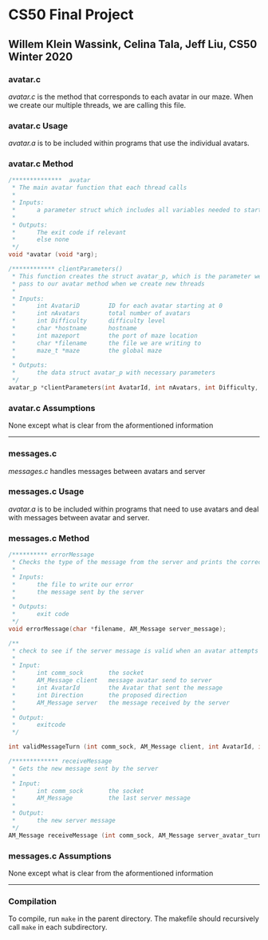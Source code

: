 # CS50 Final Project
## Willem Klein Wassink, Celina Tala, Jeff Liu, CS50 Winter 2020

### avatar.c

*avatar.c* is the method that corresponds to each avatar in our maze. When we create our multiple threads, we are calling this file. 

### avatar.c Usage

*avatar.a* is to be included within programs that use the individual avatars.

### avatar.c Method

```c
/**************  avatar
 * The main avatar function that each thread calls
 * 
 * Inputs:
 *      a parameter struct which includes all variables needed to start multithreading socket reading
 * 
 * Outputs:
 *      The exit code if relevant
 *      else none
 */
void *avatar (void *arg);

/************ clientParameters()
 * This function creates the struct avatar_p, which is the parameter we need to
 * pass to our avatar method when we create new threads
 * 
 * Inputs:
 *      int AvatariD        ID for each avatar starting at 0
 *      int nAvatars        total number of avatars
 *      int Difficulty      difficulty level
 *      char *hostname      hostname
 *      int mazeport        the port of maze location
 *      char *filename      the file we are writing to
 *      maze_t *maze        the global maze
 * 
 * Outputs:
 *      the data struct avatar_p with necessary parameters
 */
avatar_p *clientParameters(int AvatarId, int nAvatars, int Difficulty, char *hostname, int mazeport, char *filename, maze_t *maze);
```

### avatar.c Assumptions

None except what is clear from the aformentioned information

---

### messages.c

*messages.c* handles messages between avatars and server

### messages.c Usage

*avatar.a* is to be included within programs that need to use avatars and deal with messages between avatar and server.

### messages.c Method

```c
/********** errorMessage
 * Checks the type of the message from the server and prints the correct error message
 * 
 * Inputs:
 *      the file to write our error
 *      the message sent by the server
 * 
 * Outputs:
 *      exit code
 */
void errorMessage(char *filename, AM_Message server_message);

/**
 * check to see if the server message is valid when an avatar attempts to move
 * 
 * Input:
 *      int comm_sock       the socket
 *      AM_Message client   message avatar send to server
 *      int AvatarId        the Avatar that sent the message
 *      int Direction       the proposed direction
 *      AM_Message server   the message received by the server
 * 
 * Output:
 *      exitcode
 */

int validMessageTurn (int comm_sock, AM_Message client, int AvatarId, int Direction, AM_Message server_avatar_turn);

/************* receiveMessage
 * Gets the new message sent by the server
 * 
 * Input:
 *      int comm_sock       the socket
 *      AM_Message          the last server message
 * 
 * Output:
 *      the new server message
 */
AM_Message receiveMessage (int comm_sock, AM_Message server_avatar_turn);
```

### messages.c Assumptions

None except what is clear from the aformentioned information

---

### Compilation

To compile, run `make` in the parent directory. The makefile should recursively call `make` in each subdirectory.
